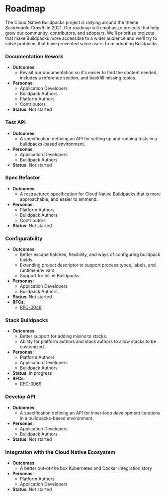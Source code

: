 # Roadmap

The Cloud Native Buildpacks project is rallying around the theme *Sustainable Growth* in 2021. 
Our roadmap will emphasize projects that help grow our community, contributors, and adopters. 
We'll prioritize projects that make Buildpacks more accessible to a wider audience and we'll try to solve problems that have prevented some users from adopting Buildpacks.
### Documentation Rework
- **Outcomes**:
  - Revisit our documentation so it's easier to find the content needed, includes a reference section, and backfill missing topics.
- **Personas**:
  - Application Developers
  - Buildpack Authors
  - Platform Authors
  - Contributors
- **Status**: Not started

### Test API
- **Outcomes**: 
  - A specification defining an API for setting up and running tests in a buildpacks-based environment.
- **Personas**:
  - Application Developers
  - Buildpack Authors
- **Status**: Not started

### Spec Refactor
- **Outcomes**: 
  - A restructured specification for Cloud Native Buildpacks that is more approachable, and easier to ammend.
- **Personas**:
  - Platform Authors
  - Buildpack Authors
  - Contributors
- **Status**: Not started

### Configurability
- **Outcomes**: 
  - Better escape hatches, flexibility, and ways of configuring buildpack builds. 
  - Extending project descriptor to support process types, labels, and runtime env vars.
  - Support for Inline Buildpacks.
- **Personas**:
  - Application Developers
  - Buildpack Authors
- **Status**: Not started
- **RFCs**:
  - [RFC-0048](https://github.com/buildpacks/rfcs/blob/main/text/0048-inline-buildpack.md)

### Stack Buildpacks
- **Outcomes**: 
  - Better support for adding mixins to stacks.
  - Ability for platform authors and stack authors to allow stacks to be customized.
- **Personas**:
  - Platform Authors
  - Application Developers
  - Buildpack Authors
- **Status**: In progress
- **RFCs**:
    - [RFC-0069](https://github.com/buildpacks/rfcs/blob/main/text/0069-stack-buildpacks.md)

### Develop API
- **Outcomes**:
  - A specification defining an API for inner-loop development iterations in a buildpacks-based environment.
- **Personas**:
  - Application Developers
  - Buildpack Authors
- **Status**: Not started

### Integration with the Cloud Native Ecosystem
- **Outcomes**: 
  - A better out-of-the box Kubernetes and Docker integration story
- **Personas**:
  - Platform Authors
  - Application Developers
- **Status**: Not started
